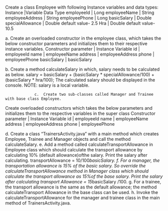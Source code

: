 Create a class Employee with following Instance variables and data types:
Instance            |Variable Data Type
employeeId 		    |     Long
employeeName 	    |     String
employeeAddress 	|     String
employeePhone 	    |     Long
basicSalary 		|     Double
specialAllowance 	|     Double 		default value- 2.5
Hra 			    |     Double 		default value- 10.5

a. Create an overloaded constructor in the employee class, which takes the below constructor parameters and initializes them to their respective instance variables.
Constructor parameter | Instance Variable
id 			          |   employeeId
name 			      |   employeeName
address 		      |   employeeAddress
phone 			      |   employeePhone
basicSalary 		  |   basicSalary

b. Create a method calculateSalary in which, salary needs to be calculated as below. 
salary = basicSalary + (basicSalary * specialAllowance/100) + (basicSalary * hra/100); 
The calculated salary should be displayed in the console. 
NOTE: salary is a local variable.

                 c.  Create two sub-classes called Manager and Trainee with base class Employee. 
Create overloaded constructors which takes the below parameters and initializes them to the respective variables in the super class
Constructor parameter | Instance Variable
id                    |   employeeId
name 		          |   employeeName
address 	          |   employeeAddress
phone                 |   employeePhone

d. Create a class “TrainersActivity.java” with a main method which creates Employee, Trainee and Manager objects and call the method calculateSalary.
e. Add a method called calculateTransportAllowance in Employee class which should calculate the transport
allowance by calculating 10% (default allowance)ofthe salary. Print the salary after calculating.
transportAllowance = 10/100*basicSalary.
f. For a manager, the transportation allowance is 15% of the basic salary. So override the calculateTransportAllowance method in Manager class which should calculate the transport allowance as 15%of the base salary.
Print the salary after calculating transport Allowance = 15*basicSalary /100.
g. For a trainee, the transport allowance is the same as the default allowance; the method calculateTransport Allowance in the base class can be used.
h. Invoke the calculateTransportAllowance for the manager and trainee class in the main method
of TrainersActivity.java.
